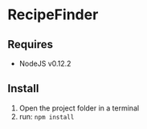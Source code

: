 # RecipeFinder

## Requires
- NodeJS v0.12.2

## Install
1.  Open the project folder in a terminal
2.  run:
    `npm install`
